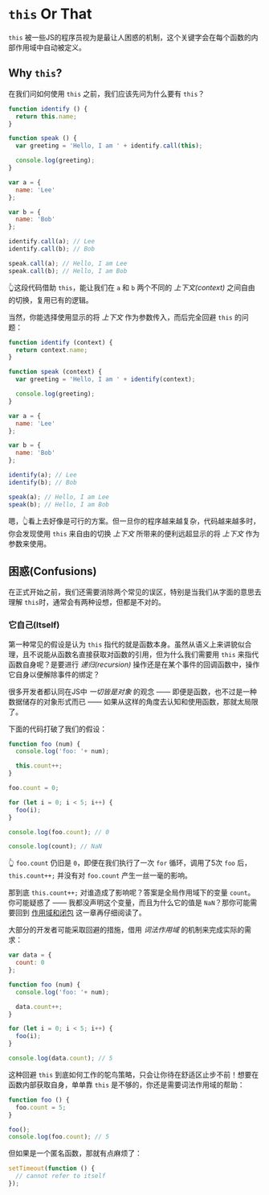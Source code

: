 # `this` Or That
`this` 被一些JS的程序员视为是最让人困惑的机制，这个关键字会在每个函数的内部作用域中自动被定义。

## Why `this`?
在我们问如何使用 `this` 之前，我们应该先问为什么要有 `this`？

```js
function identify () {
  return this.name;
}

function speak () {
  var greeting = 'Hello, I am ' + identify.call(this);

  console.log(greeting);
}

var a = {
  name: 'Lee'
};

var b = {
  name: 'Bob'
};

identify.call(a); // Lee
identify.call(b); // Bob

speak.call(a); // Hello, I am Lee
speak.call(b); // Hello, I am Bob
```

👆这段代码借助 `this`，能让我们在 `a` 和 `b` 两个不同的 *上下文(context)* 之间自由的切换，复用已有的逻辑。

当然，你能选择使用显示的将 *上下文* 作为参数传入，而后完全回避 `this` 的问题：

```js
function identify (context) {
  return context.name;
}

function speak (context) {
  var greeting = 'Hello, I am ' + identify(context);

  console.log(greeting);
}

var a = {
  name: 'Lee'
};

var b = {
  name: 'Bob'
};

identify(a); // Lee
identify(b); // Bob

speak(a); // Hello, I am Lee
speak(b); // Hello, I am Bob
```

嗯，👆看上去好像是可行的方案。但一旦你的程序越来越复杂，代码越来越多时，你会发现使用 `this` 来自由的切换 *上下文* 所带来的便利远超显示的将 *上下文* 作为参数来使用。

## 困惑(Confusions)
在正式开始之前，我们还需要消除两个常见的误区，特别是当我们从字面的意思去理解 `this`时，通常会有两种设想，但都是不对的。

### 它自己(Itself)
第一种常见的假设是认为 `this` 指代的就是函数本身。虽然从语义上来讲貌似合理，且不说能从函数名直接获取对函数的引用，但为什么我们需要用 `this` 来指代函数自身呢？是要进行 *递归(recursion)* 操作还是在某个事件的回调函数中，操作它自身以便解除事件的绑定？

很多开发者都认同在JS中 *一切皆是对象* 的观念 —— 即便是函数，也不过是一种数据储存的对象形式而已 —— 如果从这样的角度去认知和使用函数，那就太局限了。

下面的代码打破了我们的假设：
```js
function foo (num) {
  console.log('foo: '+ num);

  this.count++;
}

foo.count = 0;

for (let i = 0; i < 5; i++) {
  foo(i);
}

console.log(foo.count); // 0

console.log(count); // NaN
```

👆 `foo.count` 仍旧是 `0`，即便在我们执行了一次 `for` 循环，调用了5次 `foo` 后，`this.count++;` 并没有对 `foo.count` 产生一丝一毫的影响。

那到底 `this.count++;` 对谁造成了影响呢？答案是全局作用域下的变量 `count`。你可能疑惑了 —— 我都没声明这个变量，而且为什么它的值是 `NaN`？那你可能需要回到 [作用域和闭包](../scope%20%26%20closures/README.md) 这一章再仔细阅读了。

大部分的开发者可能采取回避的措施，借用 *词法作用域* 的机制来完成实际的需求：
```js
var data = {
  count: 0
};

function foo (num) {
  console.log('foo: '+ num);

  data.count++;
}

for (let i = 0; i < 5; i++) {
  foo(i);
}

console.log(data.count); // 5
```

这种回避 `this` 到底如何工作的鸵鸟策略，只会让你待在舒适区止步不前！想要在函数内部获取自身，单单靠 `this` 是不够的，你还是需要词法作用域的帮助：
```js
function foo () {
  foo.count = 5;
}

foo();
console.log(foo.count); // 5
```

但如果是一个匿名函数，那就有点麻烦了：
```js
setTimeout(function () {
  // cannot refer to itself
});
```
